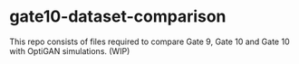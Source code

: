 # gate10-dataset-comparison
This repo consists of files required to compare Gate 9, Gate 10 and Gate 10 with OptiGAN simulations. (WIP)
